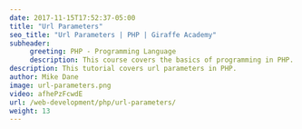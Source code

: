 ```yaml
---
date: 2017-11-15T17:52:37-05:00
title: "Url Parameters"
seo_title: "Url Parameters | PHP | Giraffe Academy"
subheader:
     greeting: PHP - Programming Language
     description: This course covers the basics of programming in PHP. Work your way through the videos and we'll teach you everything you need to know to start your programming journey!
description: This tutorial covers url parameters in PHP.
author: Mike Dane
image: url-parameters.png
video: afhePzFcwdE
url: /web-development/php/url-parameters/
weight: 13
---
```

